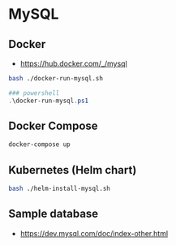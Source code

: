 # MySQL

## Docker

- https://hub.docker.com/_/mysql

```bash
bash ./docker-run-mysql.sh
```

```powershell
### powershell
.\docker-run-mysql.ps1
```

## Docker Compose

```bash
docker-compose up
```

## Kubernetes (Helm chart)

```bash
bash ./helm-install-mysql.sh
```

## Sample database

- https://dev.mysql.com/doc/index-other.html
